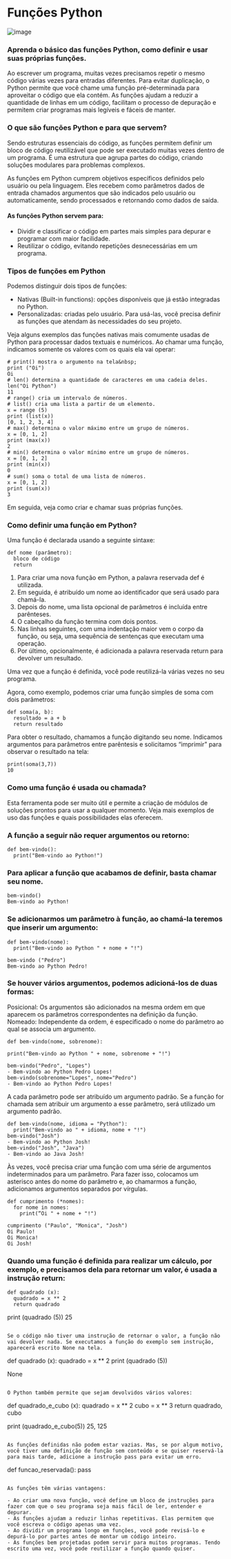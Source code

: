 # Funções Python

![image](https://github.com/marcioclay/Algoritmo-Logica/assets/48799029/80cab893-b4e5-4816-8df6-c5df225a0c9a)


### Aprenda o básico das funções Python, como definir e usar suas próprias funções.

Ao escrever um programa, muitas vezes precisamos repetir o mesmo código várias vezes para entradas diferentes. Para evitar duplicação, o Python permite que você chame uma função pré-determinada para aproveitar o código que ela contém. As funções ajudam a reduzir a quantidade de linhas em um código, facilitam o processo de depuração e permitem criar programas mais legíveis e fáceis de manter.


### O que são funções Python e para que servem?

Sendo estruturas essenciais do código, as funções permitem definir um bloco de código reutilizável que pode ser executado muitas vezes dentro de um programa. É uma estrutura que agrupa partes do código, criando soluções modulares para problemas complexos.

As funções em Python cumprem objetivos específicos definidos pelo usuário ou pela linguagem. Eles recebem como parâmetros dados de entrada chamados argumentos que são indicados pelo usuário ou automaticamente, sendo processados e retornando como dados de saída.

#### As funções Python servem para:

- Dividir e classificar o código em partes mais simples para depurar e programar com maior facilidade.
- Reutilizar o código, evitando repetições desnecessárias em um programa.

### Tipos de funções em Python 

Podemos distinguir dois tipos de funções:

- Nativas (Built-in functions): opções disponíveis que já estão integradas no Python.
- Personalizadas: criadas pelo usuário. Para usá-las, você precisa definir as funções que atendam às necessidades do seu projeto.
  
Veja alguns exemplos das funções nativas mais comumente usadas de Python para processar dados textuais e numéricos. Ao chamar uma função, indicamos somente os valores com os quais ela vai operar:

```
# print() mostra o argumento na tela&nbsp;
print ("Oi")
Oi
# len() determina a quantidade de caracteres em uma cadeia deles.
len("Oi Python")
11
# range() cria um intervalo de números.
# list() cria uma lista a partir de um elemento.
x = range (5)
print (list(x))
[0, 1, 2, 3, 4]
# max() determina o valor máximo entre um grupo de números.
x = [0, 1, 2]
print (max(x))
2
# min() determina o valor mínimo entre um grupo de números.
x = [0, 1, 2]
print (min(x))
0
# sum() soma o total de uma lista de números.
x = [0, 1, 2]
print (sum(x))
3
```

Em seguida, veja como criar e chamar suas próprias funções.

### Como definir uma função em Python?

Uma função é declarada usando a seguinte sintaxe:

```
def nome (parâmetro):
  bloco de código
  return
```

1. Para criar uma nova função em Python, a palavra reservada def é utilizada.
2. Em seguida, é atribuído um nome ao identificador que será usado para chamá-la.
3. Depois do nome, uma lista opcional de parâmetros é incluída entre parênteses.
4. O cabeçalho da função termina com dois pontos.
5. Nas linhas seguintes, com uma indentação maior vem o corpo da função, ou seja, uma sequência de sentenças que executam uma operação.
6. Por último, opcionalmente, é adicionada a palavra reservada return para devolver um resultado.

Uma vez que a função é definida, você pode reutilizá-la várias vezes no seu programa.

Agora, como exemplo, podemos criar uma função simples de soma com dois parâmetros:
```
def soma(a, b):
  resultado = a + b
  return resultado
```

Para obter o resultado, chamamos a função digitando seu nome. Indicamos argumentos para parâmetros entre parêntesis e solicitamos “imprimir” para observar o resultado na tela:

```
print(soma(3,7))
10
```
### Como uma função é usada ou chamada?

Esta ferramenta pode ser muito útil e permite a criação de módulos de soluções prontos para usar a qualquer momento. Veja mais exemplos de uso das funções e quais possibilidades elas oferecem.

### A função a seguir não requer argumentos ou retorno:

```	
def bem-vindo():
  print("Bem-vindo ao Python!")
```

### Para aplicar a função que acabamos de definir, basta chamar seu nome.

```	
bem-vindo()
Bem-vindo ao Python!
```
### Se adicionarmos um parâmetro à função, ao chamá-la teremos que inserir um argumento:

```
def bem-vindo(nome):
  print("Bem-vindo ao Python " + nome + "!")

bem-vindo ("Pedro")
Bem-vindo ao Python Pedro!
```
### Se houver vários argumentos, podemos adicioná-los de duas formas:

Posicional: Os argumentos são adicionados na mesma ordem em que aparecem os parâmetros correspondentes na definição da função.
Nomeado: Independente da ordem, é especificado o nome do parâmetro ao qual se associa um argumento.

```
def bem-vindo(nome, sobrenome):

print("Bem-vindo ao Python " + nome, sobrenome + "!")

bem-vindo("Pedro", "Lopes")
- Bem-vindo ao Python Pedro Lopes!
bem-vindo(sobrenome="Lopes", nome="Pedro")
- Bem-vindo ao Python Pedro Lopes!
```
A cada parâmetro pode ser atribuído um argumento padrão. Se a função for chamada sem atribuir um argumento a esse parâmetro, será utilizado um argumento padrão.

```
def bem-vindo(nome, idioma = "Python"):
  print("Bem-vindo ao " + idioma, nome + "!")
bem-vindo("Josh")
- Bem-vindo ao Python Josh!
bem-vindo("Josh", "Java")
- Bem-vindo ao Java Josh!
```
Às vezes, você precisa criar uma função com uma série de argumentos indeterminados para um parâmetro. Para fazer isso, colocamos um asterisco antes do nome do parâmetro e, ao chamarmos a função, adicionamos argumentos separados por vírgulas.

```
def cumprimento (*nomes):
  for nome in nomes:
    print(“Oi " + nome + "!")

cumprimento ("Paulo", "Monica", "Josh")
Oi Paulo!
Oi Monica!
Oi Josh!
```
### Quando uma função é definida para realizar um cálculo, por exemplo, e precisamos dela para retornar um valor, é usada a instrução return:

```
def quadrado (x):
  quadrado = x ** 2
  return quadrado
```
print (quadrado (5))
25
```

Se o código não tiver uma instrução de retornar o valor, a função não vai devolver nada. Se executamos a função do exemplo sem instrução, aparecerá escrito None na tela.

```	
def quadrado (x):
  quadrado = x ** 2
  print (quadrado (5))
  
None
```

O Python também permite que sejam devolvidos vários valores:

```
def quadrado_e_cubo (x):
  quadrado = x ** 2
  cubo = x ** 3
  return quadrado, cubo
  
print (quadrado_e_cubo(5))
25, 125
```

As funções definidas não podem estar vazias. Mas, se por algum motivo, você tiver uma definição de função sem conteúdo e se quiser reservá-la para mais tarde, adicione a instrução pass para evitar um erro.

```	
def funcao_reservada():
  pass
```

As funções têm várias vantagens:

- Ao criar uma nova função, você define um bloco de instruções para fazer com que o seu programa seja mais fácil de ler, entender e depurar.
- As funções ajudam a reduzir linhas repetitivas. Elas permitem que você escreva o código apenas uma vez.
- Ao dividir um programa longo em funções, você pode revisá-lo e depurá-lo por partes antes de montar um código inteiro.
- As funções bem projetadas podem servir para muitos programas. Tendo escrito uma vez, você pode reutilizar a função quando quiser.  













